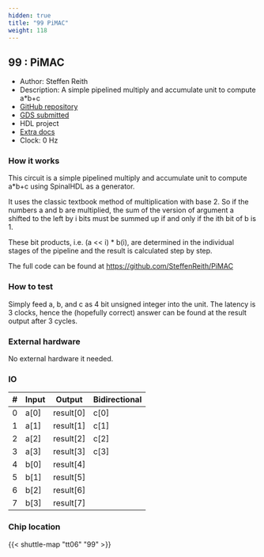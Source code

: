 ```yaml
---
hidden: true
title: "99 PiMAC"
weight: 118
---
```


## 99 : PiMAC

* Author: Steffen Reith
* Description: A simple pipelined multiply and accumulate unit to compute a*b+c
* [GitHub repository](https://github.com/SteffenReith/TT06_PiMac)
* [GDS submitted](https://github.com/SteffenReith/TT06_PiMac/actions/runs/8745370239)
* HDL project
* [Extra docs]()
* Clock: 0 Hz

<!---

This file is used to generate your project datasheet. Please fill in the information below and delete any unused
sections.

You can also include images in this folder and reference them in the markdown. Each image must be less than
512 kb in size, and the combined size of all images must be less than 1 MB.
-->


### How it works

This circuit is a simple pipelined multiply and accumulate unit to compute a*b+c using SpinalHDL as a generator.

It uses the classic textbook method of multiplication with base 2. So if the numbers a and b
are multiplied, the sum of the version of argument a shifted to the left by i bits must be summed up
if and only if the ith bit of b is 1.

These bit products, i.e. (a << i) * b(i), are determined in the individual stages of the pipeline
and the result is calculated step by step.

The full code can be found at https://github.com/SteffenReith/PiMAC

### How to test

Simply feed a, b, and c as 4 bit unsigned integer into the unit. The latency is 3 clocks, hence the
(hopefully correct) answer can be found at the result output after 3 cycles.

### External hardware

No external hardware it needed.


### IO

| #             | Input    | Output   | Bidirectional   |
| ------------- | -------- | -------- | --------------- |
| 0 | a[0]  | result[0]  | c[0]        |
| 1 | a[1]  | result[1]  | c[1]        |
| 2 | a[2]  | result[2]  | c[2]        |
| 3 | a[3]  | result[3]  | c[3]        |
| 4 | b[0]  | result[4]  |         |
| 5 | b[1]  | result[5]  |         |
| 6 | b[2]  | result[6]  |         |
| 7 | b[3]  | result[7]  |         |


### Chip location

{{< shuttle-map "tt06" "99" >}}
